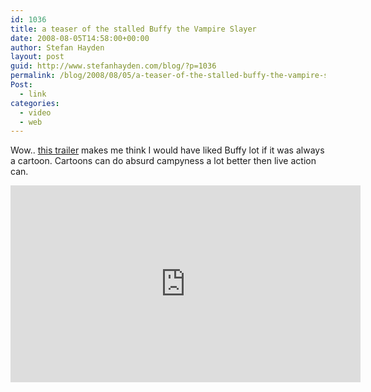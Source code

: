 ```yaml
---
id: 1036
title: a teaser of the stalled Buffy the Vampire Slayer
date: 2008-08-05T14:58:00+00:00
author: Stefan Hayden
layout: post
guid: http://www.stefanhayden.com/blog/?p=1036
permalink: /blog/2008/08/05/a-teaser-of-the-stalled-buffy-the-vampire-slayer/
Post:
  - link
categories:
  - video
  - web
---
```

Wow.. <a href="https://www.youtube.com/watch?v=mnUvZP7-5LM">this trailer</a> makes me think I would have liked Buffy lot if it was always a cartoon. Cartoons can do absurd campyness a lot better then live action can.

<iframe width="560" height="315" src="https://www.youtube.com/embed/mnUvZP7-5LM&hl=en&fs=1" title="YouTube video player" frameborder="0" allow="accelerometer; autoplay; clipboard-write; encrypted-media; gyroscope; picture-in-picture" allowfullscreen></iframe>